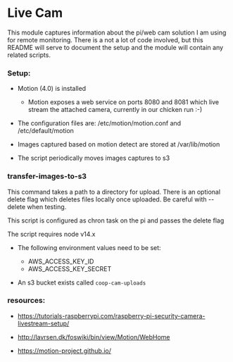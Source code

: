 Live Cam
==========

This module captures information about the pi/web cam solution I am using for remote monitoring. There is a not a lot
of code involved, but this README will serve to document the setup and the module will contain any related scripts.

### Setup: ###

* Motion (4.0) is installed
    * Motion exposes a web service on ports 8080 and 8081 which live stream the attached camera, currently in our
      chicken run :-)

* The configuration files are: /etc/motion/motion.conf and /etc/default/motion

* Images captured based on motion detect are stored at /var/lib/motion

* The script periodically moves images captures to s3

### transfer-images-to-s3

This command takes a path to a directory for upload. There is an optional delete flag which deletes files locally once
uploaded. Be careful with --delete when testing.

This script is configured as chron task on the pi and passes the delete flag

The script requires node v14.x

* The following environment values need to be set:
    * AWS_ACCESS_KEY_ID
    * AWS_ACCESS_KEY_SECRET

* An s3 bucket exists called `coop-cam-uploads`

### resources: ###

* https://tutorials-raspberrypi.com/raspberry-pi-security-camera-livestream-setup/

* http://lavrsen.dk/foswiki/bin/view/Motion/WebHome

* https://motion-project.github.io/
 